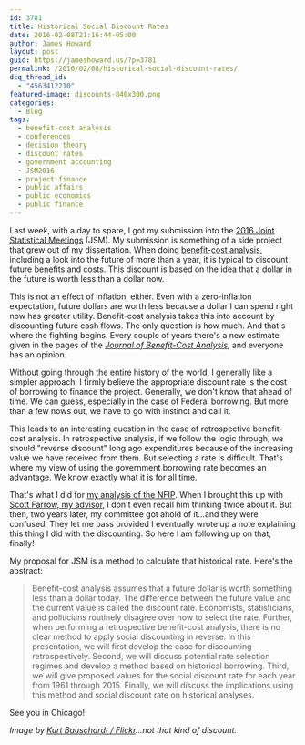 ```yaml
---
id: 3781
title: Historical Social Discount Rates
date: 2016-02-08T21:16:44-05:00
author: James Howard
layout: post
guid: https://jameshoward.us/?p=3781
permalink: /2016/02/08/historical-social-discount-rates/
dsq_thread_id:
  - "4563412210"
featured-image: discounts-840x300.png
categories:
  - Blog
tags:
  - benefit-cost analysis
  - conferences
  - decision theory
  - discount rates
  - government accounting
  - JSM2016
  - project finance
  - public affairs
  - public economics
  - public finance
---
```

Last week, with a day to spare, I got my submission into the [2016 Joint Statistical Meetings](https://www.amstat.org/meetings/jsm/2016/) (JSM).  My submission is something of a side project that grew out of my dissertation.  When doing [benefit-cost analysis](/2015/08/28/benefits-and-costs/), including a look into the future of more than a year, it is typical to discount future benefits and costs.  This discount is based on the idea that a dollar in the future is worth less than a dollar now.  

This is not an effect of inflation, either.  Even with a zero-inflation expectation, future dollars are worth less because a dollar I can spend right now has greater utility.  Benefit-cost analysis takes this into account by discounting future cash flows.  The only question is how much.  And that's where the fighting begins.  Every couple of years there's a new estimate given in the pages of the _[Journal of Benefit-Cost Analysis](https://benefitcostanalysis.org/journal)_, and everyone has an opinion.  

Without going through the entire history of the world, I generally like a simpler approach.  I firmly believe the appropriate discount rate is the cost of borrowing to finance the project.  Generally, we don't know that ahead of time.  We can guess, especially in the case of Federal borrowing.  But more than a few nows out, we have to go with instinct and call it.

This leads to an interesting question in the case of retrospective benefit-cost analysis.  In retrospective analysis, if we follow the logic through, we should "reverse discount" long ago expenditures because of the increasing value we have received from them.  But selecting a rate is difficult.  That's where my view of using the government borrowing rate becomes an advantage.  We know exactly what it is for all time.

That's what I did for [my analysis of the NFIP](/se-nfip).  When I brought this up with [Scott Farrow, my advisor](http://economics.umbc.edu/scott-farrow/), I don't even recall him thinking twice about it.  But then, two years later, my committee got ahold of it...and they were confused.  They let me pass provided I eventually wrote up a note explaining this thing I did with the discounting.  So here I am following up on that, finally!   

My proposal for JSM is a method to calculate that historical rate.  Here's the abstract:

> Benefit-cost analysis assumes that a future dollar is worth something less than a dollar today.  The difference between the future value and the current value is called the discount rate.  Economists, statisticians, and politicians routinely disagree over how to select the rate.  Further, when performing a retrospective benefit-cost analysis, there is no clear method to apply social discounting in reverse.  In this presentation, we will first develop the case for discounting retrospectively.  Second, we will discuss potential rate selection regimes and develop a method based on historical borrowing.  Third, we will give proposed values for the social discount rate for each year from 1961 through 2015.  Finally, we will discuss the implications using this method and social discount rate on historical analyses.

See you in Chicago!

_Image by [Kurt Bauschardt / Flickr](https://www.flickr.com/photos/kurt-b/7213140356)...not that kind of discount._

